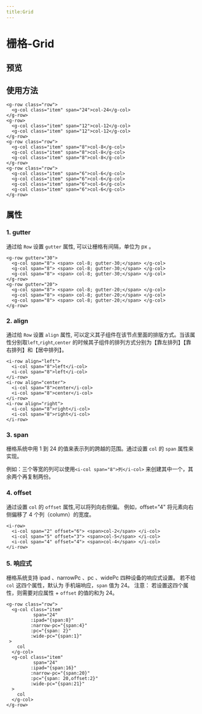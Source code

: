 ```yaml
---
title:Grid
---
```


# 栅格-Grid

## 预览

<ClientOnly>
<grid-demos></grid-demos>
</ClientOnly>

## 使用方法

```
<g-row class="row">
  <g-col class="item" span="24">col-24</g-col>
</g-row>
<g-row>
  <g-col class="item" span="12">col-12</g-col>
  <g-col class="item" span="12">col-12</g-col>
</g-row>
<g-row class="row">
  <g-col class="item" span="8">col-8</g-col>
  <g-col class="item" span="8">col-8</g-col>
  <g-col class="item" span="8">col-8</g-col>
</g-row>
<g-row class="row">
  <g-col class="item" span="6">col-6</g-col>
  <g-col class="item" span="6">col-6</g-col>
  <g-col class="item" span="6">col-6</g-col>
  <g-col class="item" span="6">col-6</g-col>
</g-row>
```

## 属性

### 1. gutter

通过给 `Row` 设置 `gutter` 属性, 可以让栅格有间隔，单位为 px 。

```
<g-row gutter="30">
  <g-col span="8"> <span> col-8; gutter-30;</span> </g-col>
  <g-col span="8"> <span> col-8; gutter-30;</span> </g-col>
  <g-col span="8"> <span> col-8; gutter-30;</span> </g-col>
</g-row>
<g-row gutter="20">
  <g-col span="8"> <span> col-8; gutter-20;</span> </g-col>
  <g-col span="8"> <span> col-8; gutter-20;</span> </g-col>
  <g-col span="8"> <span> col-8; gutter-20;</span> </g-col>
</g-row>
```

### 2. align

通过给 `Row` 设置 `align` 属性, 可以定义其子组件在该节点里面的排版方式。当该属性分别取`left`,`right`,`center` 的时候其子组件的排列方式分别为【靠左排列】【靠右排列】和【居中排列】。

```
<i-row align="left">
  <i-col span="8">left</i-col>
  <i-col span="8">left</i-col>
</i-row>
<i-row align="center">
  <i-col span="8">center</i-col>
  <i-col span="8">center</i-col>
</i-row>
<i-row align="right">
  <i-col span="8">right</i-col>
  <i-col span="8">right</i-col>
</i-row>
```

### 3. span

栅格系统中用 1 到 24 的值来表示列的跨越的范围。通过设置 `col` 的 `span` 属性来实现。

例如：三个等宽的列可以使用`<i-col span="8">列</i-col>` 来创建其中一个，其余两个再复制两份。

### 4. offset

通过设置 `col` 的 `offset` 属性,可以将列向右侧偏。
例如，offset="4" 将元素向右侧偏移了 4 个列（column）的宽度。

```
<i-row>
  <i-col span="2" offset="6"> <span>col-2</span> </i-col>
  <i-col span="5" offset="3"> <span>col-5</span> </i-col>
  <i-col span="4" offset="4"> <span>col-4</span> </i-col>
</i-row>
```

### 5. 响应式

栅格系统支持 ipad 、narrowPc 、pc 、widePc 四种设备的响应式设置。
若不给 `col` 这四个属性，默认为 手机端响应，`span` 值为 24。
注意： 若设置这四个属性，则需要对应属性 + `offset` 的值的和为 24。

```
<g-row class="row">
  <g-col class="item"
          span="24"
         :ipad="{span:8}"
         :narrow-pc="{span:4}"
         :pc="{span: 2}"
         :wide-pc="{span:1}"
 >
    col
  </g-col>
  <g-col class="item"
          span="24"
         :ipad="{span:16}"
         :narrow-pc="{span:20}"
         :pc="{span: 20,offset:2}"
         :wide-pc="{span:21}"
  >
    col
  </g-col>
</g-row>
```
